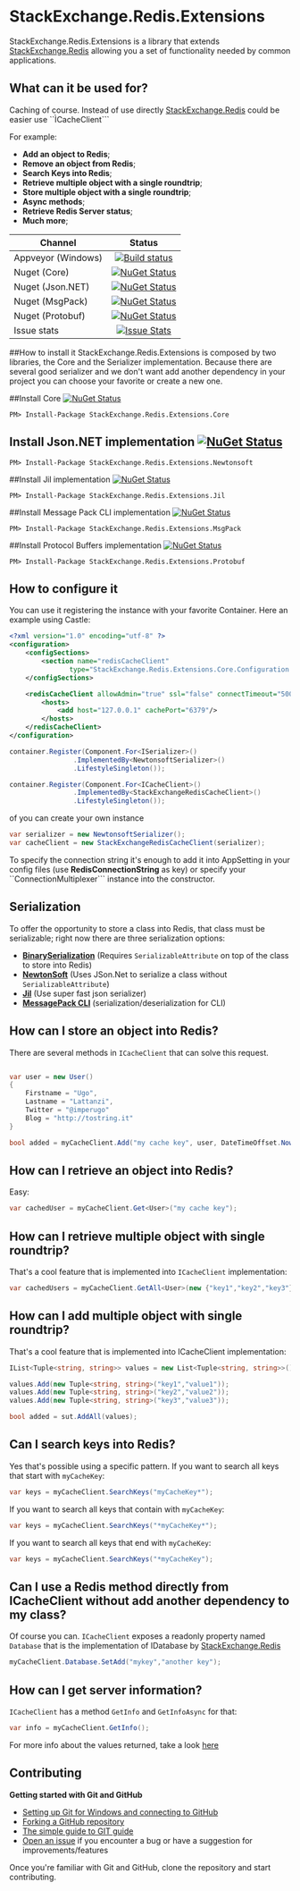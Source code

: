 # StackExchange.Redis.Extensions

StackExchange.Redis.Extensions is a library that extends [StackExchange.Redis](https://github.com/StackExchange/StackExchange.Redis) allowing you a set of functionality needed by common applications.


## What can it be used for?
Caching of course. Instead of use directly [StackExchange.Redis](https://github.com/StackExchange/StackExchange.Redis) could be easier use ``ÌCacheClient```

For example:

- **Add an object to Redis**;
- **Remove an object from Redis**;
- **Search Keys into Redis**;
- **Retrieve multiple object with a single roundtrip**;
- **Store multiple object with a single roundtrip**;
- **Async methods**;
- **Retrieve Redis Server status**;
- **Much more**;


Channel  | Status | 
-------- | :------------: | 
Appveyor (Windows) | [![Build status](https://ci.appveyor.com/api/projects/status/coarryn71v4lvgih/branch/master?svg=true)](https://ci.appveyor.com/project/imperugo/stackexchange-redis-extensions/branch/master)
Nuget (Core) | [![NuGet Status](http://img.shields.io/nuget/v/StackExchange.Redis.Extensions.Core.svg?style=flat)](https://www.nuget.org/packages/StackExchange.Redis.Extensions.Core/)
Nuget (Json.NET) | [![NuGet Status](http://img.shields.io/nuget/v/StackExchange.Redis.Extensions.Newtonsoft.svg?style=flat)](https://www.nuget.org/packages/StackExchange.Redis.Extensions.Newtonsoft/)
Nuget (MsgPack) | [![NuGet Status](http://img.shields.io/nuget/v/StackExchange.Redis.Extensions.MsgPack.svg?style=flat)](https://www.nuget.org/packages/StackExchange.Redis.Extensions.MsgPack/)
Nuget (Protobuf) | [![NuGet Status](http://img.shields.io/nuget/v/StackExchange.Redis.Extensions.Protobuf.svg?style=flat)](https://www.nuget.org/packages/StackExchange.Redis.Extensions.Protobuf/)
Issue stats | [![Issue Stats](http://www.issuestats.com/github/imperugo/StackExchange.Redis.Extensions/badge/issue)](http://www.issuestats.com/github/imperugo/StackExchange.Redis.Extensions)



##How to install it
StackExchange.Redis.Extensions is composed by two libraries, the Core and the Serializer implementation.
Because there are several good serializer and we don't want add another dependency in your project you can choose your favorite or create a new one.

##Install Core [![NuGet Status](http://img.shields.io/nuget/v/StackExchange.Redis.Extensions.Core.svg?style=flat)](https://www.nuget.org/packages/StackExchange.Redis.Extensions.Core/)

```
PM> Install-Package StackExchange.Redis.Extensions.Core
```

## Install Json.NET implementation [![NuGet Status](http://img.shields.io/nuget/v/StackExchange.Redis.Extensions.Newtonsoft.svg?style=flat)](https://www.nuget.org/packages/StackExchange.Redis.Extensions.Newtonsoft/)

```
PM> Install-Package StackExchange.Redis.Extensions.Newtonsoft
```

##Install Jil implementation [![NuGet Status](http://img.shields.io/nuget/v/StackExchange.Redis.Extensions.Jil.svg?style=flat)](https://www.nuget.org/packages/StackExchange.Redis.Extensions.Jil/)

```
PM> Install-Package StackExchange.Redis.Extensions.Jil
```

##Install Message Pack CLI implementation [![NuGet Status](http://img.shields.io/nuget/v/StackExchange.Redis.Extensions.MsgPack.svg?style=flat)](https://www.nuget.org/packages/StackExchange.Redis.Extensions.MsgPack/)

```
PM> Install-Package StackExchange.Redis.Extensions.MsgPack
```

##Install Protocol Buffers implementation [![NuGet Status](http://img.shields.io/nuget/v/StackExchange.Redis.Extensions.Protobuf.svg?style=flat)](https://www.nuget.org/packages/StackExchange.Redis.Extensions.Protobuf/)

```
PM> Install-Package StackExchange.Redis.Extensions.Protobuf 
```


## How to configure it
You can use it registering the instance with your favorite Container. Here an example using Castle:

```xml
<?xml version="1.0" encoding="utf-8" ?>
<configuration>
	<configSections>
		<section name="redisCacheClient"
			   type="StackExchange.Redis.Extensions.Core.Configuration.RedisCachingSectionHandler, StackExchange.Redis.Extensions.Core" />
	</configSections>

	<redisCacheClient allowAdmin="true" ssl="false" connectTimeout="5000" database="0" password="my password">
		<hosts>
			<add host="127.0.0.1" cachePort="6379"/>
		</hosts>
	</redisCacheClient>
</configuration>
```

```csharp
container.Register(Component.For<ISerializer>()				.ImplementedBy<NewtonsoftSerializer>()				.LifestyleSingleton());

container.Register(Component.For<ICacheClient>()				.ImplementedBy<StackExchangeRedisCacheClient>()				.LifestyleSingleton());

```

of you can create your own instance

```csharp
var serializer = new NewtonsoftSerializer();
var cacheClient = new StackExchangeRedisCacheClient(serializer);

```

To specify the connection string it's enough to add it into AppSetting in your config files (use **RedisConnectionString** as key) or specify your ``ConnectionMultiplexer``` instance into the constructor.


## Serialization
To offer the opportunity to store a class into Redis, that class must be serializable; right now there are three serialization options:

- [**BinarySerialization**](http://msdn.microsoft.com/en-us/library/72hyey7b%28v=vs.110%29.aspx) (Requires ```SerializableAttribute``` on top of the class to store into Redis)
- [**NewtonSoft**](https://github.com/JamesNK/Newtonsoft.Json) (Uses JSon.Net to serialize a class without ```SerializableAttribute```)
- [**Jil**](https://github.com/kevin-montrose/Jil) (Use super fast json serializer)
- [**MessagePack CLI**](https://github.com/msgpack/msgpack-cli) (serialization/deserialization for CLI)


## How can I store an object into Redis?
There are several methods in ```ICacheClient``` that can solve this request.

```csharp

var user = new User()
{
	Firstname = "Ugo",
	Lastname = "Lattanzi",
	Twitter = "@imperugo"
	Blog = "http://tostring.it"
}

bool added = myCacheClient.Add("my cache key", user, DateTimeOffset.Now.AddMinutes(10));

```

## How can I retrieve an object into Redis?
Easy:

```csharp
var cachedUser = myCacheClient.Get<User>("my cache key");
```

## How can I retrieve multiple object with single roundtrip?
That's a cool feature that is implemented into ```ICacheClient``` implementation:

```csharp
var cachedUsers = myCacheClient.GetAll<User>(new {"key1","key2","key3"});
```

## How can I add multiple object with single roundtrip?
That's a cool feature that is implemented into ICacheClient implementation:

```csharp
IList<Tuple<string, string>> values = new List<Tuple<string, string>>();values.Add(new Tuple<string, string>("key1","value1"));values.Add(new Tuple<string, string>("key2","value2"));values.Add(new Tuple<string, string>("key3","value3"));bool added = sut.AddAll(values);
```

## Can I search keys into Redis?
Yes that's possible using a specific pattern.
If you want to search all keys that start with ```myCacheKey```:

```csharp
var keys = myCacheClient.SearchKeys("myCacheKey*");
```

If you want to search all keys that contain with ```myCacheKey```:

```csharp
var keys = myCacheClient.SearchKeys("*myCacheKey*");
```

If you want to search all keys that end with ```myCacheKey```:

```csharp
var keys = myCacheClient.SearchKeys("*myCacheKey");
```

## Can I use a Redis method directly from ICacheClient without add another dependency to my class?

Of course you can. ```ICacheClient``` exposes a readonly property named ```Database``` that is the implementation of IDatabase by [StackExchange.Redis](https://github.com/StackExchange/StackExchange.Redis)

```csharp
myCacheClient.Database.SetAdd("mykey","another key");
```

## How can I get server information?
```ICacheClient``` has a method ```GetInfo``` and ```GetInfoAsync``` for that:

```csharp
var info = myCacheClient.GetInfo();
```

For more info about the values returned, take a look [here](http://redis.io/commands/INFO)

## Contributing
**Getting started with Git and GitHub**

 * [Setting up Git for Windows and connecting to GitHub](http://help.github.com/win-set-up-git/)
 * [Forking a GitHub repository](http://help.github.com/fork-a-repo/)
 * [The simple guide to GIT guide](http://rogerdudler.github.com/git-guide/)
 * [Open an issue](https://github.com/imperugo/StackExchange.Redis.Extensions/issues) if you encounter a bug or have a suggestion for improvements/features


Once you're familiar with Git and GitHub, clone the repository and start contributing.
